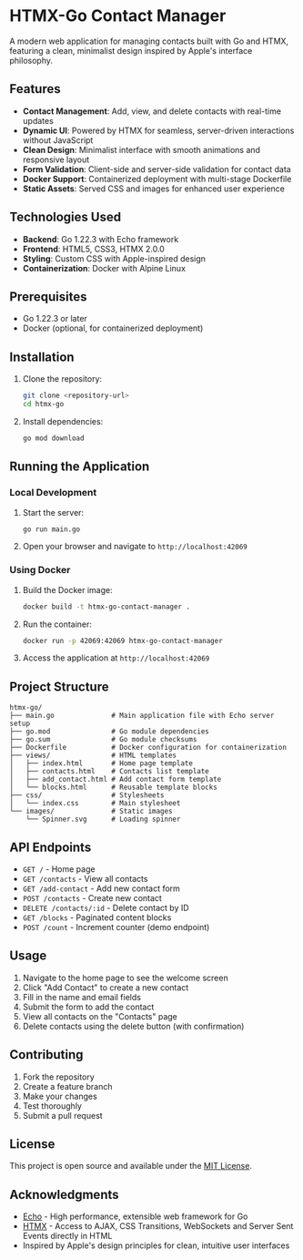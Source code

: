 # HTMX-Go Contact Manager

A modern web application for managing contacts built with Go and HTMX, featuring a clean, minimalist design inspired by Apple's interface philosophy.

## Features

- **Contact Management**: Add, view, and delete contacts with real-time updates
- **Dynamic UI**: Powered by HTMX for seamless, server-driven interactions without JavaScript
- **Clean Design**: Minimalist interface with smooth animations and responsive layout
- **Form Validation**: Client-side and server-side validation for contact data
- **Docker Support**: Containerized deployment with multi-stage Dockerfile
- **Static Assets**: Served CSS and images for enhanced user experience

## Technologies Used

- **Backend**: Go 1.22.3 with Echo framework
- **Frontend**: HTML5, CSS3, HTMX 2.0.0
- **Styling**: Custom CSS with Apple-inspired design
- **Containerization**: Docker with Alpine Linux

## Prerequisites

- Go 1.22.3 or later
- Docker (optional, for containerized deployment)

## Installation

1. Clone the repository:
   ```bash
   git clone <repository-url>
   cd htmx-go
   ```

2. Install dependencies:
   ```bash
   go mod download
   ```

## Running the Application

### Local Development

1. Start the server:
   ```bash
   go run main.go
   ```

2. Open your browser and navigate to `http://localhost:42069`

### Using Docker

1. Build the Docker image:
   ```bash
   docker build -t htmx-go-contact-manager .
   ```

2. Run the container:
   ```bash
   docker run -p 42069:42069 htmx-go-contact-manager
   ```

3. Access the application at `http://localhost:42069`

## Project Structure

```
htmx-go/
├── main.go              # Main application file with Echo server setup
├── go.mod               # Go module dependencies
├── go.sum               # Go module checksums
├── Dockerfile           # Docker configuration for containerization
├── views/               # HTML templates
│   ├── index.html       # Home page template
│   ├── contacts.html    # Contacts list template
│   ├── add_contact.html # Add contact form template
│   └── blocks.html      # Reusable template blocks
├── css/                 # Stylesheets
│   └── index.css        # Main stylesheet
└── images/              # Static images
    └── Spinner.svg      # Loading spinner
```

## API Endpoints

- `GET /` - Home page
- `GET /contacts` - View all contacts
- `GET /add-contact` - Add new contact form
- `POST /contacts` - Create new contact
- `DELETE /contacts/:id` - Delete contact by ID
- `GET /blocks` - Paginated content blocks
- `POST /count` - Increment counter (demo endpoint)

## Usage

1. Navigate to the home page to see the welcome screen
2. Click "Add Contact" to create a new contact
3. Fill in the name and email fields
4. Submit the form to add the contact
5. View all contacts on the "Contacts" page
6. Delete contacts using the delete button (with confirmation)

## Contributing

1. Fork the repository
2. Create a feature branch
3. Make your changes
4. Test thoroughly
5. Submit a pull request

## License

This project is open source and available under the [MIT License](LICENSE).

## Acknowledgments

- [Echo](https://echo.labstack.com/) - High performance, extensible web framework for Go
- [HTMX](https://htmx.org/) - Access to AJAX, CSS Transitions, WebSockets and Server Sent Events directly in HTML
- Inspired by Apple's design principles for clean, intuitive user interfaces